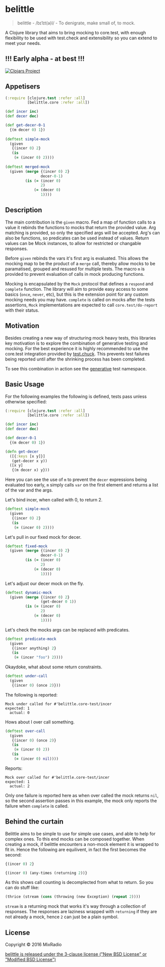 # belittle

> belittle - /bɪˈlɪt(ə)l/ - To denigrate, make small of, to mock.

A Clojure library that aims to bring mocking to core.test, with enough flexibility to be used with test.check and extensibility so you can extend to meet your needs.

## !!! Early alpha - at best !!!

[![Clojars Project](http://clojars.org/belittle/latest-version.svg)](http://clojars.org/belittle)

## Appetisers

```clojure 
(:require [clojure.test :refer :all]
          [belittle.core :refer :all])

(def incer inc)
(def decer dec)

(def get-decer-0-1
  {(m decer 0) 1})
  
(deftest simple-mock
  (given
   {(incer 0) 2}
   (is
    (= (incer 0) 2))))
    
(deftest merged-mock
  (given (merge {(incer 0) 2}
                decer-0-1)
         (is (= (incer 0)
                2)
             (= (decer 0)
                1))))
```

## Description

The main contribution is the `given` macro. Fed a map of function calls to a value it rebinds the functions to mocks that return the provided value. Arg matching is provided, so only the specified args will be accepted. Arg's can also be functions, so predicates can be used instead of values. Return values can be Mock instances, to allow for restricted or changable responses.

Before `given` rebinds the vars it's first arg is evaluated. This allows the mocking map to be the product of a `merge` call, thereby allow mocks to be paramatised, grouped and resused for multiple tests. The macro `m` is provided to prevent evaluation of calls in mock producing functions.

Mocking is encapsulated by the `Mock` protocol that defines a `respond` and `complete` function. The library will aim to provide easy access to some basics (`once`, `never`, etc), but this is the extension point for any custom mocking needs you may have. `complete` is called on mocks after the tests assertions, `Mock` implementations are expected to call `core.test/do-report` with their status.

## Motivation

Besides creating a new way of structuring mock heavy tests, this libraries key motivation is to explore the combination of generative testing and mocking. For the best experience it is highly recommended to use the core.test integration provided by [test.chuck](https://github.com/gfredericks/test.chuck#alternate-clojuretest-integration). This prevents test failures being reported until after the shrinking process has been completed. 

To see this combination in action see the [generative](http://github.com/mixradio/belittle/blob/master/test/belittle/generative.clj) test namespace.

## Basic Usage

For the following examples the following is defined, tests pass unless otherwise specified:

```clojure 
(:require [clojure.test :refer :all]
          [belittle.core :refer :all])

(def incer inc)
(def decer dec)

(def decer-0-1
  {(m decer 0) 1})

(defn get-decer
  ([{:keys [x y]}]
   (get-decer x y))
  ([x y]
   {(m decer x) y}))
```

Here you can see the use of `m` to prevent the `decer` expressions being evaluated too early, `m` simply calls `var` on the first element and returns a list of the var and the args. 

Let's bind incer, when called with 0, to return 2.

```clojure 
(deftest simple-mock
  (given
   {(incer 0) 2}
   (is
    (= (incer 0) 2))))
```

Let's pull in our fixed mock for decer.

```clojure 
(deftest fixed-mock
  (given (merge {(incer 0) 2}
                decer-0-1)
         (is (= (incer 0)
                2)
             (= (decer 0)
                1))))
```

Let's adjust our decer mock on the fly.

```clojure 
(deftest dynamic-mock
  (given (merge {(incer 0) 2}
                (get-decer 0 1))
         (is (= (incer 0)
                2)
             (= (decer 0)
                1))))
```

Let's check the mocks args can be replaced with predicates.

```clojure 
(deftest predicate-mock
  (given
   {(incer anything) 2}
   (is
    (= (incer "foo") 2))))
```

Okaydoke, what about some return constraints.

```clojure 
(deftest under-call
  (given
   {(incer 0) (once 2)}))
```

The following is reported:
```
Mock under called for #'belittle.core-test/incer
expected: 1
  actual: 0
```

Hows about I over call something.

```clojure 
(deftest over-call
  (given
   {(incer 0) (once 2)}
   (is
    (= (incer 0) 2))
   (is
    (= (incer 0) nil))))
```

Reports:
```
Mock over called for #'belittle.core-test/incer
expected: 1
  actual: 2
```

Only one failure is reported here as when over called the mock returns `nil`, so the second assertion passes in this example, the mock only reports the failure when `complete` is called.

## Behind the curtain

Belittle aims to be simple to use for simple use cases, and able to help for complex ones. To this end mocks can be composed together. When creating a mock, if belittle encounters a non-mock element it is wrapped to fit in. Hence the following are equilivent, in fact the first becomes the second:

``` clojure
{(incer 0) 2}

{(incer 0) (any-times (returning 2))}
```

As this shows call counting is decomplected from what to return. So you can do stuff like:

``` clojure 
(thrice (stream (cons (throwing (new Exception) (repeat 2))))
```

`stream` is a returning mock that works it's way through a collection of responses. The responses are laziness wrapped with `returning` if they are not already a mock, hence `2` can just be a plain symbol.


## License

Copyright © 2016 MixRadio

[belittle is released under the 3-clause license ("New BSD License" or "Modified BSD License")](https://github.com/mixradio/belittle/blob/master/LICENSE)

